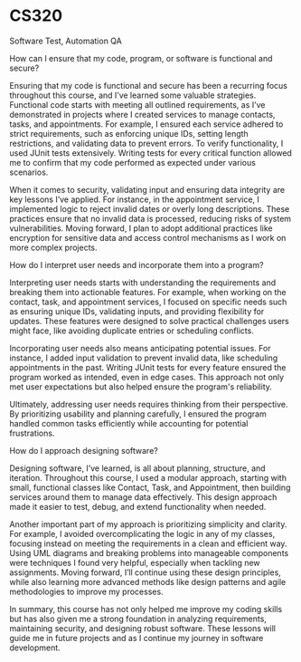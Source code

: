 # CS320
Software Test, Automation QA

How can I ensure that my code, program, or software is functional and secure?

Ensuring that my code is functional and secure has been a recurring focus throughout this course, and I’ve learned some valuable strategies. Functional code starts with meeting all outlined requirements, as I’ve demonstrated in projects where I created services to manage contacts, tasks, and appointments. For example, I ensured each service adhered to strict requirements, such as enforcing unique IDs, setting length restrictions, and validating data to prevent errors. To verify functionality, I used JUnit tests extensively. Writing tests for every critical function allowed me to confirm that my code performed as expected under various scenarios.

When it comes to security, validating input and ensuring data integrity are key lessons I’ve applied. For instance, in the appointment service, I implemented logic to reject invalid dates or overly long descriptions. These practices ensure that no invalid data is processed, reducing risks of system vulnerabilities. Moving forward, I plan to adopt additional practices like encryption for sensitive data and access control mechanisms as I work on more complex projects.


How do I interpret user needs and incorporate them into a program?

Interpreting user needs starts with understanding the requirements and breaking them into actionable features. For example, when working on the contact, task, and appointment services, I focused on specific needs such as ensuring unique IDs, validating inputs, and providing flexibility for updates. These features were designed to solve practical challenges users might face, like avoiding duplicate entries or scheduling conflicts.

Incorporating user needs also means anticipating potential issues. For instance, I added input validation to prevent invalid data, like scheduling appointments in the past. Writing JUnit tests for every feature ensured the program worked as intended, even in edge cases. This approach not only met user expectations but also helped ensure the program's reliability.

Ultimately, addressing user needs requires thinking from their perspective. By prioritizing usability and planning carefully, I ensured the program handled common tasks efficiently while accounting for potential frustrations. 


How do I approach designing software?

Designing software, I’ve learned, is all about planning, structure, and iteration. Throughout this course, I used a modular approach, starting with small, functional classes like Contact, Task, and Appointment, then building services around them to manage data effectively. This design approach made it easier to test, debug, and extend functionality when needed.

Another important part of my approach is prioritizing simplicity and clarity. For example, I avoided overcomplicating the logic in any of my classes, focusing instead on meeting the requirements in a clean and efficient way. Using UML diagrams and breaking problems into manageable components were techniques I found very helpful, especially when tackling new assignments. Moving forward, I’ll continue using these design principles, while also learning more advanced methods like design patterns and agile methodologies to improve my processes.

In summary, this course has not only helped me improve my coding skills but has also given me a strong foundation in analyzing requirements, maintaining security, and designing robust software. These lessons will guide me in future projects and as I continue my journey in software development.
